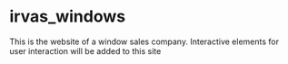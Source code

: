 # irvas_windows
This is the website of a window sales company.
Interactive elements for user interaction will be added to this site

